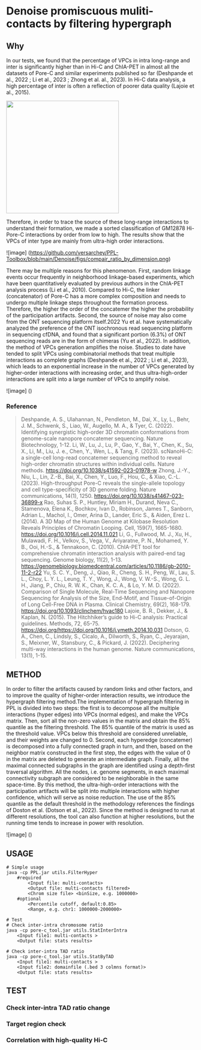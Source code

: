 # Denoise promiscuous muliti-contacts by filtering hypergraph

## Why
In our tests, we found that the percentage of VPCs in intra long-range and inter is significantly higher than in Hi-C and ChIA-PET in almost all the datasets of Pore-C and similar experiments published so far (Deshpande et al., 2022 ; Li et al., 2023 ; Zhong et al. al., 2023). In Hi-C data analysis, a high percentage of inter is often a reflection of poorer data quality (Lajoie et al., 2015).

<img src="https://github.com/versarchey/PPL-Toolbox/blob/main/Denoise/figs/compair_ratio.png" width = "300" align=center />

Therefore, in order to trace the source of these long-range interactions to understand their formation, we made a sorted classification of GM12878 Hi-Pore-C interactions by order from low to high. The results show that the VPCs of inter type are mainly from ultra-high order interactions.

![image] (https://github.com/versarchey/PPL-Toolbox/blob/main/Denoise/figs/compair_ratio_by_dimension.png)

There may be multiple reasons for this phenomenon. First, random linkage events occur frequently in neighborhood linkage-based experiments, which have been quantitatively evaluated by previous authors in the ChIA-PET analysis process (Li et al., 2010). Compared to Hi-C, the linker (concatenator) of Pore-C has a more complex composition and needs to undergo multiple linkage steps throughout the formation process. Therefore, the higher the order of the concatemer the higher the probability of the participation artifacts. Second, the source of noise may also come from the ONT sequencing platform itself.2022 Yu et al. have systematically analyzed the preference of the ONT isochronous read sequencing platform in sequencing cfDNA, and found that a significant portion (6.3%) of ONT sequencing reads are in the form of chimeras (Yu et al., 2022). In addition, the method of VPCs generation amplifies the noise. Studies to date have tended to split VPCs using combinatorial methods that treat multiple interactions as complete graphs (Deshpande et al., 2022 ; Li et al., 2023), which leads to an exponential increase in the number of VPCs generated by higher-order interactions with increasing order, and thus ultra-high-order interactions are split into a large number of VPCs to amplify noise. 

![image] ()

### Reference
> Deshpande, A. S., Ulahannan, N., Pendleton, M., Dai, X., Ly, L., Behr, J. M., Schwenk, S., Liao, W., Augello, M. A., & Tyer, C. (2022). Identifying synergistic high-order 3D chromatin conformations from genome-scale nanopore concatemer sequencing. Nature Biotechnology, 1-12. 
> Li, W., Lu, J., Lu, P., Gao, Y., Bai, Y., Chen, K., Su, X., Li, M., Liu, J. e., Chen, Y., Wen, L., & Tang, F. (2023). scNanoHi-C: a single-cell long-read concatemer sequencing method to reveal high-order chromatin structures within individual cells. Nature methods. https://doi.org/10.1038/s41592-023-01978-w 
> Zhong, J.-Y., Niu, L., Lin, Z.-B., Bai, X., Chen, Y., Luo, F., Hou, C., & Xiao, C.-L. (2023). High-throughput Pore-C reveals the single-allele topology and cell type-specificity of 3D genome folding. Nature communications, 14(1), 1250. https://doi.org/10.1038/s41467-023-36899-x 
> Rao, Suhas S. P., Huntley, Miriam H., Durand, Neva C., Stamenova, Elena K., Bochkov, Ivan D., Robinson, James T., Sanborn, Adrian L., Machol, I., Omer, Arina D., Lander, Eric S., & Aiden, Erez L. (2014). A 3D Map of the Human Genome at Kilobase Resolution Reveals Principles of Chromatin Looping. Cell, 159(7), 1665-1680. https://doi.org/10.1016/j.cell.2014.11.021 
> Li, G., Fullwood, M. J., Xu, H., Mulawadi, F. H., Velkov, S., Vega, V., Ariyaratne, P. N., Mohamed, Y. B., Ooi, H.-S., & Tennakoon, C. (2010). ChIA-PET tool for comprehensive chromatin interaction analysis with paired-end tag sequencing. Genome biology, 11(2), 1-13. https://genomebiology.biomedcentral.com/articles/10.1186/gb-2010-11-2-r22 
> Yu, S. C. Y., Deng, J., Qiao, R., Cheng, S. H., Peng, W., Lau, S. L., Choy, L. Y. L., Leung, T. Y., Wong, J., Wong, V. W.-S., Wong, G. L. H., Jiang, P., Chiu, R. W. K., Chan, K. C. A., & Lo, Y. M. D. (2022). Comparison of Single Molecule, Real-Time Sequencing and Nanopore Sequencing for Analysis of the Size, End-Motif, and Tissue-of-Origin of Long Cell-Free DNA in Plasma. Clinical Chemistry, 69(2), 168-179. https://doi.org/10.1093/clinchem/hvac180 
> Lajoie, B. R., Dekker, J., & Kaplan, N. (2015). The Hitchhiker’s guide to Hi-C analysis: Practical guidelines. Methods, 72, 65-75. https://doi.org/https://doi.org/10.1016/j.ymeth.2014.10.031 
> Dotson, G. A., Chen, C., Lindsly, S., Cicalo, A., Dilworth, S., Ryan, C., Jeyarajan, S., Meixner, W., Stansbury, C., & Pickard, J. (2022). Deciphering multi-way interactions in the human genome. Nature communications, 13(1), 1-15. 



## METHOD
In order to filter the artifacts caused by random links and other factors, and to improve the quality of higher-order interaction results, we introduce the hypergraph filtering method.The implementation of hypergraph filtering in PPL is divided into two steps: the first is to decompose all the multiple interactions (hyper edges) into VPCs (normal edges), and make the VPCs matrix. Then, sort all the non-zero values in the matrix and obtain the 85% quantile as the filtering threshold. The 85% quantile of the matrix is used as the threshold value. VPCs below this threshold are considered unreliable, and their weights are changed to 0. Second, each hyperedge (concatemer) is decomposed into a fully connected graph in turn, and then, based on the neighbor matrix constructed in the first step, the edges with the value of 0 in the matrix are deleted to generate an intermediate graph. Finally, all the maximal connected subgraphs in the graph are identified using a depth-first traversal algorithm. All the nodes, i.e. genome segments, in each maximal connectivity subgraph are considered to be neighborable in the same space-time. By this method, the ultra-high-order interactions with the participation artifacts will be split into multiple interactions with higher confidence, which will serve as noise reduction. The use of the 85% quantile as the default threshold in the methodology references the findings of Doston et al. (Dotson et al., 2022). Since the method is designed to run at different resolutions, the tool can also function at higher resolutions, but the running time tends to increase in power with resolution.

![image] ()

## USAGE
    
    # Simple usage
    java -cp PPL.jar utils.FilterHyper
        #required
            <Input file: multi-contacts>
            <Output file: multi-contacts filtered>
            <Chrom size file> <binSize, e.g. 1000000>
        #optional
            <Percentile cutoff, default:0.85> 
            <Range, e.g. chr1: 1000000-2000000>

    # Test
    # Check inter-intra chromosome ratio 
    java -cp pore-c_tool.jar utils.StatInterIntra
        <Input file1: multi-contacts > 
        <Output file: stats results>

    # Check inter-intra TAD ratio 
    java -cp pore-c_tool.jar utils.StatByTAD 
        <Input file1: multi-contacts > 
        <Input file2: domainfile (.bed 3 colmns format)> 
        <Output file: stats results>




## TEST 

### Check inter-intra TAD ratio change

### Target region check

### Correlation with high-quality Hi-C
